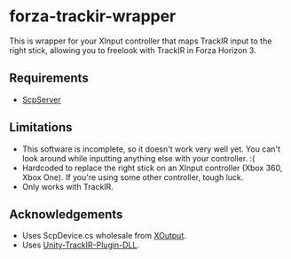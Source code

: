 # forza-trackir-wrapper

This is wrapper for your XInput controller that maps TrackIR input to the right stick,
allowing you to freelook with TrackIR in Forza Horizon 3.

## Requirements

* [ScpServer](https://github.com/nefarius/ScpToolkit)

## Limitations

* This software is incomplete, so it doesn't work very well yet. You can't look around while inputting anything else with your controller. :(
* Hardcoded to replace the right stick on an XInput controller (Xbox 360, Xbox One). If you're using some other controller, tough luck.
* Only works with TrackIR.

## Acknowledgements

* Uses ScpDevice.cs wholesale from [XOutput](https://github.com/Stents-/XOutput).
* Uses [Unity-TrackIR-Plugin-DLL](https://github.com/medsouz/Unity-TrackIR-Plugin-DLL).

